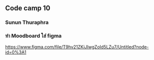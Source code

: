 ## Code camp 10
### Sunun Thuraphra

### ทำ Moodboard ใส่ figma 
https://www.figma.com/file/T9hv21ZKiJIwgZoId5LZu7/Untitled?node-id=0%3A1